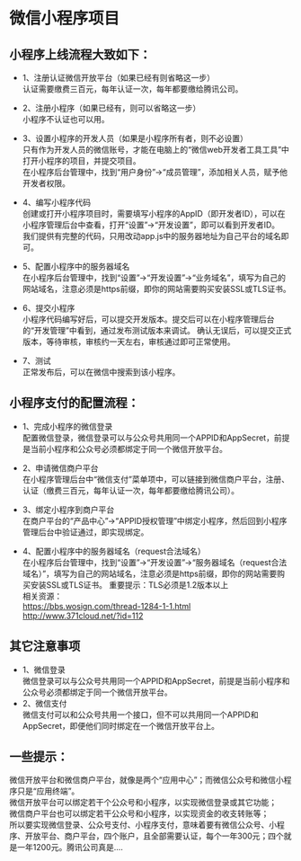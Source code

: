 ﻿微信小程序项目
============================
小程序上线流程大致如下：
--
* 1、注册认证微信开放平台（如果已经有则省略这一步）<br/>
认证需要缴费三百元，每年认证一次，每年都要缴给腾讯公司。

* 2、注册小程序（如果已经有，则可以省略这一步）<br/>
小程序不认证也可以用。

* 3、设置小程序的开发人员（如果是小程序所有者，则不必设置）<br/>
只有作为开发人员的微信账号，才能在电脑上的“微信web开发者工具工具”中打开小程序的项目，并提交项目。<br/>
在小程序后台管理中，找到“用户身份”->“成员管理”，添加相关人员，赋予他开发者权限。

* 4、编写小程序代码<br/>
创建或打开小程序项目时，需要填写小程序的AppID（即开发者ID），可以在小程序管理后台中查看，打开“设置”->“开发设置”，即可以看到开发者ID。<br/>
我们提供有完整的代码，只用改动app.js中的服务器地址为自己平台的域名即可。

* 5、配置小程序中的服务器域名<br/>
在小程序后台管理中，找到“设置”->“开发设置”->“业务域名”，填写为自己的网站域名，注意必须是https前缀，即你的网站需要购买安装SSL或TLS证书。

* 6、提交小程序<br/>
小程序代码编写好后，可以提交开发版本。提交后可以在小程序管理后台的“开发管理”中看到，通过发布测试版本来调试。
确认无误后，可以提交正式版本，等待审核，审核约一天左右，审核通过即可正常使用。
* 7、测试<br/>
正常发布后，可以在微信中搜索到该小程序。

小程序支付的配置流程：
--
* 1、完成小程序的微信登录<br/>
配置微信登录，微信登录可以与公众号共用同一个APPID和AppSecret，前提是当前小程序和公众号必须都绑定于同一个微信开放平台。

* 2、申请微信商户平台<br/>
在小程序管理后台中“微信支付”菜单项中，可以链接到微信商户平台，注册、认证（缴费三百元，每年认证一次，每年都要缴给腾讯公司）。

* 3、绑定小程序到商户平台<br/>
在商户平台的“产品中心”->“APPID授权管理”中绑定小程序，然后回到小程序管理后台中验证通过，即实现绑定。<br/>

* 4、配置小程序中的服务器域名（request合法域名）<br/>
在小程序后台管理中，找到“设置”->“开发设置”->“服务器域名（request合法域名）”，填写为自己的网站域名，注意必须是https前缀，即你的网站需要购买安装SSL或TLS证书。
重要提示：TLS必须是1.2版本以上<br/>
相关资源：<br/>
https://bbs.wosign.com/thread-1284-1-1.html<br/>
http://www.371cloud.net/?id=112<br/>

其它注意事项
----
* 1、微信登录<br/>
微信登录可以与公众号共用同一个APPID和AppSecret，前提是当前小程序和公众号必须都绑定于同一个微信开放平台。
* 2、微信支付<br/>
微信支付可以和公众号共用一个接口，但不可以共用同一个APPID和AppSecret，即便他们同时绑定在一个微信开放平台上。

一些提示：
----
微信开放平台和微信商户平台，就像是两个“应用中心”；而微信公众号和微信小程序只是“应用终端”。<br/>
微信开放平台可以绑定若干个公众号和小程序，以实现微信登录或其它功能；<br/>
微信商户平台也可以绑定若干公众号和小程序，以实现资金的收支转账等；<br/>
所以要实现微信登录、公众号支付、小程序支付，意味着要有微信公众号、小程序、开放平台、商户平台，四个账户，且全部需要认证，每个一年300元；四个就是一年1200元。腾讯公司真是....
